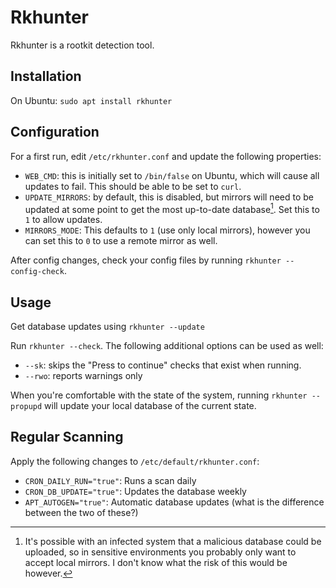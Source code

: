 # Rkhunter

Rkhunter is a rootkit detection tool.

## Installation

On Ubuntu: `sudo apt install rkhunter`

## Configuration

For a first run, edit `/etc/rkhunter.conf` and update the following properties:
- `WEB_CMD`: this is initially set to `/bin/false` on Ubuntu, which will cause
  all updates to fail. This should be able to be set to `curl`.
- `UPDATE_MIRRORS`: by default, this is disabled, but mirrors will need to be
  updated at some point to get the most up-to-date database[^1]. Set this to `1`
  to allow updates.
- `MIRRORS_MODE`: This defaults to `1` (use only local mirrors), however you can
  set this to `0` to use a remote mirror as well.

After config changes, check your config files by running `rkhunter
--config-check`.

## Usage

Get database updates using `rkhunter --update`

Run `rkhunter --check`. The following additional options can be used as well:
- `--sk`: skips the "Press <ENTER> to continue" checks that exist when running.
- `--rwo`: reports warnings only

When you're comfortable with the state of the system, running `rkhunter
--propupd` will update your local database of the current state.

## Regular Scanning

Apply the following changes to `/etc/default/rkhunter.conf`:

- `CRON_DAILY_RUN="true"`: Runs a scan daily
- `CRON_DB_UPDATE="true"`: Updates the database weekly
- `APT_AUTOGEN="true"`: Automatic database updates (what is the difference
  between the two of these?)

[^1]: It's possible with an infected system that a malicious database could be
  uploaded, so in sensitive environments you probably only want to accept local
  mirrors. I don't know what the risk of this would be however.
